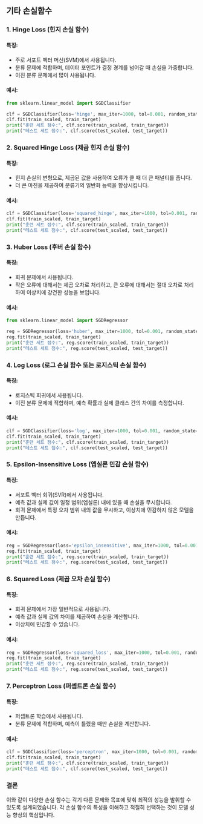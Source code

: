## 기타 손실함수 

### 1. **Hinge Loss (힌지 손실 함수)**

#### 특징:
- 주로 서포트 벡터 머신(SVM)에서 사용됩니다.
- 분류 문제에 적합하며, 데이터 포인트가 결정 경계를 넘어갈 때 손실을 가중합니다.
- 이진 분류 문제에서 많이 사용됩니다.

#### 예시:
```python
from sklearn.linear_model import SGDClassifier

clf = SGDClassifier(loss='hinge', max_iter=1000, tol=0.001, random_state=42)
clf.fit(train_scaled, train_target)
print("훈련 세트 점수:", clf.score(train_scaled, train_target))
print("테스트 세트 점수:", clf.score(test_scaled, test_target))
```

### 2. **Squared Hinge Loss (제곱 힌지 손실 함수)**

#### 특징:
- 힌지 손실의 변형으로, 제곱된 값을 사용하여 오류가 클 때 더 큰 패널티를 줍니다.
- 더 큰 마진을 제공하여 분류기의 일반화 능력을 향상시킵니다.

#### 예시:
```python
clf = SGDClassifier(loss='squared_hinge', max_iter=1000, tol=0.001, random_state=42)
clf.fit(train_scaled, train_target)
print("훈련 세트 점수:", clf.score(train_scaled, train_target))
print("테스트 세트 점수:", clf.score(test_scaled, test_target))
```

### 3. **Huber Loss (후버 손실 함수)**

#### 특징:
- 회귀 문제에서 사용됩니다.
- 작은 오류에 대해서는 제곱 오차로 처리하고, 큰 오류에 대해서는 절대 오차로 처리하여 이상치에 강건한 성능을 보입니다.

#### 예시:
```python
from sklearn.linear_model import SGDRegressor

reg = SGDRegressor(loss='huber', max_iter=1000, tol=0.001, random_state=42)
reg.fit(train_scaled, train_target)
print("훈련 세트 점수:", reg.score(train_scaled, train_target))
print("테스트 세트 점수:", reg.score(test_scaled, test_target))
```

### 4. **Log Loss (로그 손실 함수 또는 로지스틱 손실 함수)**

#### 특징:
- 로지스틱 회귀에서 사용됩니다.
- 이진 분류 문제에 적합하며, 예측 확률과 실제 클래스 간의 차이를 측정합니다.

#### 예시:
```python
clf = SGDClassifier(loss='log', max_iter=1000, tol=0.001, random_state=42)
clf.fit(train_scaled, train_target)
print("훈련 세트 점수:", clf.score(train_scaled, train_target))
print("테스트 세트 점수:", clf.score(test_scaled, test_target))
```

### 5. **Epsilon-Insensitive Loss (엡실론 민감 손실 함수)**

#### 특징:
- 서포트 벡터 회귀(SVR)에서 사용됩니다.
- 예측 값과 실제 값이 일정 범위(엡실론) 내에 있을 때 손실을 무시합니다.
- 회귀 문제에서 특정 오차 범위 내의 값을 무시하고, 이상치에 민감하지 않은 모델을 만듭니다.

#### 예시:
```python
reg = SGDRegressor(loss='epsilon_insensitive', max_iter=1000, tol=0.001, random_state=42)
reg.fit(train_scaled, train_target)
print("훈련 세트 점수:", reg.score(train_scaled, train_target))
print("테스트 세트 점수:", reg.score(test_scaled, test_target))
```

### 6. **Squared Loss (제곱 오차 손실 함수)**

#### 특징:
- 회귀 문제에서 가장 일반적으로 사용됩니다.
- 예측 값과 실제 값의 차이를 제곱하여 손실을 계산합니다.
- 이상치에 민감할 수 있습니다.

#### 예시:
```python
reg = SGDRegressor(loss='squared_loss', max_iter=1000, tol=0.001, random_state=42)
reg.fit(train_scaled, train_target)
print("훈련 세트 점수:", reg.score(train_scaled, train_target))
print("테스트 세트 점수:", reg.score(test_scaled, test_target))
```

### 7. **Perceptron Loss (퍼셉트론 손실 함수)**

#### 특징:
- 퍼셉트론 학습에서 사용됩니다.
- 분류 문제에 적합하며, 예측이 틀렸을 때만 손실을 계산합니다.

#### 예시:
```python
clf = SGDClassifier(loss='perceptron', max_iter=1000, tol=0.001, random_state=42)
clf.fit(train_scaled, train_target)
print("훈련 세트 점수:", clf.score(train_scaled, train_target))
print("테스트 세트 점수:", clf.score(test_scaled, test_target))
```

### 결론

이와 같이 다양한 손실 함수는 각기 다른 문제와 목표에 맞춰 최적의 성능을 발휘할 수 있도록 설계되었습니다. 각 손실 함수의 특성을 이해하고 적절히 선택하는 것이 모델 성능 향상의 핵심입니다.